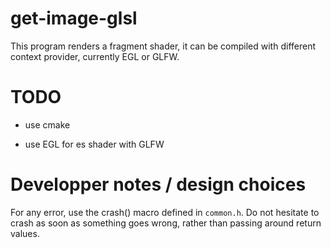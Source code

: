 # get-image-glsl

This program renders a fragment shader, it can be compiled with
different context provider, currently EGL or GLFW.

# TODO

 - use cmake

 - use EGL for es shader with GLFW

# Developper notes / design choices

For any error, use the crash() macro defined in `common.h`. Do not
hesitate to crash as soon as something goes wrong, rather than passing
around return values.
